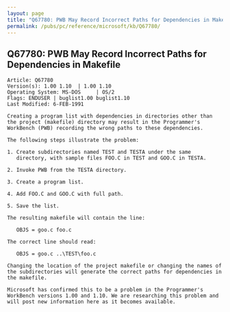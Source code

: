 ```yaml
---
layout: page
title: "Q67780: PWB May Record Incorrect Paths for Dependencies in Makefile"
permalink: /pubs/pc/reference/microsoft/kb/Q67780/
---
```


## Q67780: PWB May Record Incorrect Paths for Dependencies in Makefile

	Article: Q67780
	Version(s): 1.00 1.10  | 1.00 1.10
	Operating System: MS-DOS     | OS/2
	Flags: ENDUSER | buglist1.00 buglist1.10
	Last Modified: 6-FEB-1991
	
	Creating a program list with dependencies in directories other than
	the project (makefile) directory may result in the Programmer's
	WorkBench (PWB) recording the wrong paths to these dependencies.
	
	The following steps illustrate the problem:
	
	1. Create subdirectories named TEST and TESTA under the same
	   directory, with sample files FOO.C in TEST and GOO.C in TESTA.
	
	2. Invoke PWB from the TESTA directory.
	
	3. Create a program list.
	
	4. Add FOO.C and GOO.C with full path.
	
	5. Save the list.
	
	The resulting makefile will contain the line:
	
	   OBJS = goo.c foo.c
	
	The correct line should read:
	
	   OBJS = goo.c ..\TEST\foo.c
	
	Changing the location of the project makefile or changing the names of
	the subdirectories will generate the correct paths for dependencies in
	the makefile.
	
	Microsoft has confirmed this to be a problem in the Programmer's
	WorkBench versions 1.00 and 1.10. We are researching this problem and
	will post new information here as it becomes available.
